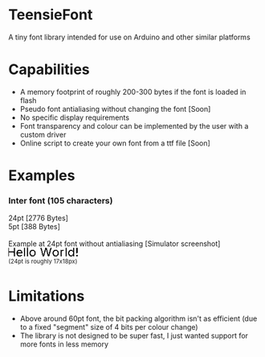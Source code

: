 # TeensieFont
A tiny font library intended for use on Arduino and other similar platforms

# Capabilities
- A memory footprint of roughly 200-300 bytes if the font is loaded in flash
- Pseudo font antialiasing without changing the font  [Soon]
- No specific display requirements
- Font transparency and colour can be implemented by the user with a custom driver
- Online script to create your own font from a ttf file [Soon]
  
# Examples
### Inter font (105 characters)
24pt [2776 Bytes]\
5pt  [388 Bytes]\
\
Example at 24pt font without antialiasing [Simulator screenshot]\
![24pt Inter w/ no antialias](hello_world_noAA.png?raw=true "24pt font without antialiasing") \
<sup>(24pt is roughly 17x18px)</sup>

# Limitations
- Above around 60pt font, the bit packing algorithm isn't as efficient (due to a fixed "segment" size of 4 bits per colour change)
- The library is not designed to be super fast, I just wanted support for more fonts in less memory
